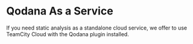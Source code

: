 # Qodana As a Service

If you need static analysis as a standalone cloud service, we offer to use TeamCity Cloud with the Qodana plugin installed.
